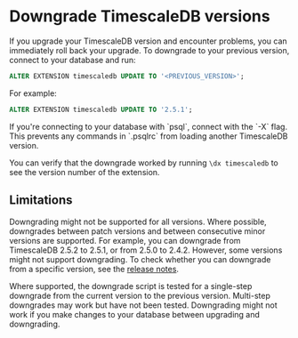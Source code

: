 # Downgrade TimescaleDB versions
If you upgrade your TimescaleDB version and encounter problems, you can
immediately roll back your upgrade. To downgrade to your previous version,
connect to your database and run:
```sql
ALTER EXTENSION timescaledb UPDATE TO '<PREVIOUS_VERSION>';
```

For example:
```sql
ALTER EXTENSION timescaledb UPDATE TO '2.5.1';
```

<highlight type="important"> 
If you're connecting to your database with `psql`,
connect with the `-X` flag. This prevents any commands in `.psqlrc` from loading
another TimescaleDB version. 
</highlight>

You can verify that the downgrade worked by running `\dx timescaledb` to see the
version number of the extension.

## Limitations
Downgrading might not be supported for all versions. Where possible, downgrades
between patch versions and between consecutive minor versions are supported. For
example, you can downgrade from TimescaleDB 2.5.2 to 2.5.1, or from 2.5.0 to
2.4.2. However, some versions might not support downgrading. To check whether
you can downgrade from a specific version, see the [release
notes](https://docs.timescale.com/timescaledb/latest/overview/release-notes/).

Where supported, the downgrade script is tested for a single-step downgrade from
the current version to the previous version. Multi-step downgrades may work but
have not been tested. Downgrading might not work if you make changes to your
database between upgrading and downgrading.